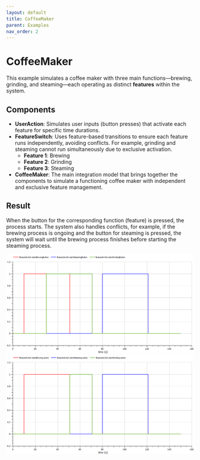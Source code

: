```yaml
---
layout: default
title: CoffeeMaker
parent: Examples
nav_order: 2
---
```


# CoffeeMaker

This example simulates a coffee maker with three main functions—brewing, grinding, and steaming—each operating as distinct **features** within the system.

## Components

- **UserAction**: Simulates user inputs (button presses) that activate each feature for specific time durations.
- **FeatureSwitch**: Uses feature-based transitions to ensure each feature runs independently, avoiding conflicts. For example, grinding and steaming cannot run simultaneously due to exclusive activation.
  - **Feature 1**: Brewing
  - **Feature 2**: Grinding
  - **Feature 3**: Steaming
- **CoffeeMaker**: The main integration model that brings together the components to simulate a functioning coffee maker with independent and exclusive feature management.

## Result

When the button for the corresponding function (feature) is pressed, the process starts. The system also handles conflicts, for example, if the brewing process is ongoing and the button for steaming is pressed, the system will wait until the brewing process finishes before starting the steaming process.

<img src="../../assets/CoffeeMakerResult-1.png"/>

<img src="../../assets/CoffeeMakerResult-2.png"/>